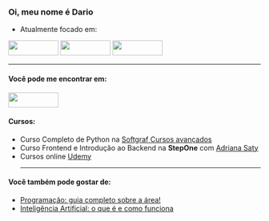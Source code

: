 ### Oi, meu nome é Dario
    
- Atualmente focado em:

<div diplay="inline">
    <img width="100" height="30" src="https://camo.githubusercontent.com/d63d473e728e20a286d22bb2226a7bf45a2b9ac6c72c59c0e61e9730bfe4168c/68747470733a2f2f696d672e736869656c64732e696f2f62616467652f48544d4c352d4533344632363f7374796c653d666f722d7468652d6261646765266c6f676f3d68746d6c35266c6f676f436f6c6f723d7768697465" />
    <img width="100" height="30" src="https://camo.githubusercontent.com/3a0f693cfa032ea4404e8e02d485599bd0d192282b921026e89d271aaa3d7565/68747470733a2f2f696d672e736869656c64732e696f2f62616467652f435353332d3135373242363f7374796c653d666f722d7468652d6261646765266c6f676f3d63737333266c6f676f436f6c6f723d7768697465" />
    <img width="100" height="30" src="https://camo.githubusercontent.com/9d07c04bdd98c662d5df9d4e1cc1de8446ffeaebca330feb161f1fb8e1188204/68747470733a2f2f696d672e736869656c64732e696f2f62616467652f4a6176615363726970742d4637444631453f7374796c653d666f722d7468652d6261646765266c6f676f3d6a617661736372697074266c6f676f436f6c6f723d626c61636b" />
</div>  
<hr>

#### Você pode me encontrar em:

<a href="https://www.linkedin.com/in/dario-kavalkeviski"/>
    <img <img width="100" height="30" 
src="https://cdn.jsdelivr.net/gh/devicons/devicon/icons/linkedin/linkedin-original.svg" />
</a>

#### Cursos:

- Curso Completo de Python na [Softgraf Cursos avançados](https://softgraf.eadplataforma.app/)
- Curso Frontend e Introdução ao Backend na <strong>StepOne</strong> com [Adriana Saty](https://www.youtube.com/@AdrianaSaty)
- Cursos online [Udemy](https://www.udemy.com/)
  <hr>

#### Você também pode gostar de: 
- [Programação: guia completo sobre a área!](https://blog.betrybe.com/tecnologia/aprenda-tudo-sobre-programacao/)
- [Inteligência Artificial: o que é e como funciona](https://online.pucrs.br/blog/inteligencia-artificial?utm_source=google&utm_medium=cpc&&hsa_cam=14586991824&hsa_grp=&utm_term=&hsa_ad=&utm_term=&utm_medium=ppc&utm_campaign=%5BMP%5D+CONV+-++Institucional+e+%C3%81reas&utm_source=adwords&hsa_ver=3&hsa_cam=14586991824&hsa_kw=&hsa_acc=8414866364&hsa_net=adwords&hsa_grp=&hsa_mt=&hsa_ad=&hsa_tgt=&hsa_src=x&gad=1&gclid=CjwKCAjw29ymBhAKEiwAHJbJ8rK2Ln1DfsmhwqPtOBLGUEiBHOOx2vCCyKddXJY6-RQHAONHF-teDBoCk-MQAvD_BwE)

        

    
          

          

  
          
 
          








